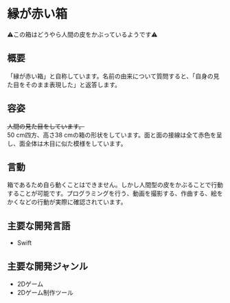 # 縁が赤い箱

⚠️この箱はどうやら人間の皮をかぶっているようです⚠️

## 概要

「縁が赤い箱」と自称しています。名前の由来について質問すると、「自身の見た目をそのまま表現した」と返答します。

## 容姿

~~人間の見た目をしています。~~  
50 cm四方、高さ38 cmの箱の形状をしています。面と面の接線は全て赤色を呈し、面全体は木目に似た模様をしています。

## 言動

箱であるため自ら動くことはできません。しかし人間型の皮をかぶることで行動することが可能です。プログラミングを行う、動画を撮影する、作曲する、絵をかくなどの行動が実際に確認されています。

## 主要な開発言語

- Swift

## 主要な開発ジャンル

- 2Dゲーム
- 2Dゲーム制作ツール
